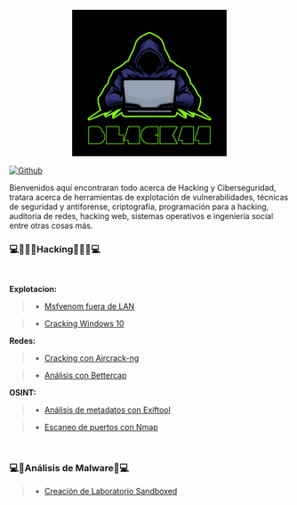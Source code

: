 <p align="center">
<img src="Logotipo.jpg" width="278px">
</p>

[![Github](https://img.shields.io/badge/Github-bl4ck44-yellow?style=for-the-badge&logo=github)](https://github.com/bl4ck44)

Bienvenidos aquí encontraran todo acerca de Hacking y Ciberseguridad, tratara acerca de herramientas de explotación de vulnerabilidades, técnicas de seguridad y antiforense, criptografía, programación para a hacking, auditoría de redes, hacking web, sistemas operativos e ingeniería social entre otras cosas más.

### 💻👩🏻‍💻**Hacking**👩🏻‍💻💻

</br>

**Explotacion:**

> * [Msfvenom fuera de LAN](https://github.com/bl4ck44/Articulos/blob/master/Explotaci%C3%B3n/Msfvenom/Msfvenom.md)

> * [Cracking Windows 10](https://github.com/bl4ck44/Articulos/blob/master/Explotaci%C3%B3n/Cracking%20Windows%2010/Cracking.md)

**Redes:**

> * [Cracking con Aircrack-ng](https://github.com/bl4ck44/Articulos/blob/master/Redes/Aircrack-ng/Aircrack-ng.md)
 
> * [Análisis con Bettercap](https://github.com/bl4ck44/Articulos/blob/master/Redes/Bettercap/Bettercap.md)

**OSINT:**

> * [Análisis de metadatos con Exiftool](https://github.com/bl4ck44/Articulos/blob/master/OSINT/Exiftool/README.md)

> * [Escaneo de puertos con Nmap](https://github.com/bl4ck44/Articulos/blob/master/OSINT/Nmap/Nmap.md)


</br>

### 💻👾**Análisis de Malware**👾💻

> * [Creación de Laboratorio Sandboxed](https://github.com/bl4ck44/Articulos/blob/master/An%C3%A1lisis%20de%20Malware/Sandboxed/Sandboxed.md)